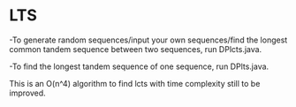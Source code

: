 # LTS
-To generate random sequences/input your own sequences/find the longest common tandem sequence between two sequences, run DPlcts.java. 

-To find the longest tandem sequence of one sequence, run DPlts.java.

This is an O(n^4) algorithm to find lcts with time complexity still to be improved. 
